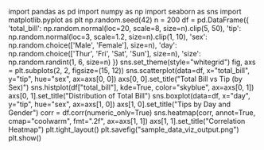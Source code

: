 import pandas as pd
import numpy as np
import seaborn as sns
import matplotlib.pyplot as plt
np.random.seed(42)
n = 200
df = pd.DataFrame({
    'total_bill': np.random.normal(loc=20, scale=8, size=n).clip(5, 50),
    'tip': np.random.normal(loc=3, scale=1.2, size=n).clip(1, 10),
    'sex': np.random.choice(['Male', 'Female'], size=n),
    'day': np.random.choice(['Thur', 'Fri', 'Sat', 'Sun'], size=n),
    'size': np.random.randint(1, 6, size=n)
})
sns.set_theme(style="whitegrid")
fig, axs = plt.subplots(2, 2, figsize=(15, 12))
sns.scatterplot(data=df, x="total_bill", y="tip", hue="sex", ax=axs[0, 0])
axs[0, 0].set_title("Total Bill vs Tip (by Sex)")
sns.histplot(df["total_bill"], kde=True, color="skyblue", ax=axs[0, 1])
axs[0, 1].set_title("Distribution of Total Bill")
sns.boxplot(data=df, x="day", y="tip", hue="sex", ax=axs[1, 0])
axs[1, 0].set_title("Tips by Day and Gender")
corr = df.corr(numeric_only=True)
sns.heatmap(corr, annot=True, cmap="coolwarm", fmt=".2f", ax=axs[1, 1])
axs[1, 1].set_title("Correlation Heatmap")
plt.tight_layout()
plt.savefig("sample_data_viz_output.png")
plt.show()
